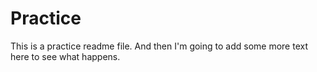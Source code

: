 # Practice

This is a practice readme file. And then I'm going to add some more text here to see what happens.

